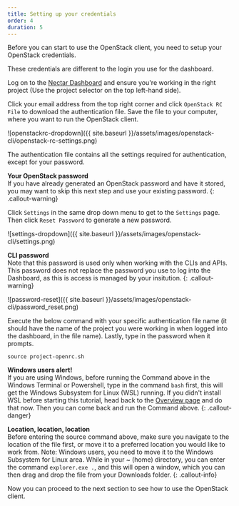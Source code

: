 ```yaml
---
title: Setting up your credentials
order: 4
duration: 5
---
```


Before you can start to use the OpenStack client, you need to setup your OpenStack credentials.

These credentials are different to the login you use for the dashboard.

Log on to the [Nectar Dashboard](https://dashboard.rc.nectar.org.au) and ensure
you're working in the right project (Use the project selector on the top left-hand side).

Click your email address from the top right corner and click `OpenStack RC File` to
download the authentication file. Save the file to your computer, where you
want to run the OpenStack client.

![openstackrc-dropdown]({{ site.baseurl }}/assets/images/openstack-cli/openstack-rc-settings.png)

The authentication file contains all the settings required for authentication,
except for your password.

**Your OpenStack password**  
If you have already generated an OpenStack password and have it stored,
you may want to skip this next step and use your existing password.
{: .callout-warning}

Click `Settings` in the same drop down menu to get to the `Settings` page.
Then click `Reset Password` to generate a new password.

![settings-dropdown]({{ site.baseurl }}/assets/images/openstack-cli/settings.png)

**CLI password**  
Note that this password is used only when working with the CLIs and APIs.
This password does not replace the password you use to log into the Dashboard,
as this is access is managed by your insitution.
{: .callout-warning}

![password-reset]({{ site.baseurl }}/assets/images/openstack-cli/password_reset.png)

Execute the below command with your specific authentication file name (it should have the name of the project you were working in when logged into the dashboard, in the file name). Lastly, type in the password when it prompts.

```
source project-openrc.sh
```

**Windows users alert!**  
If you are using Windows, before running the Command above in the Windows Terminal or Powershell, type in the command `bash` first, this will get the Windows Subsystem for Linux (WSL) running. If you didn't install WSL before starting this tutorial, head back to the [Overview page]({{site.baseurl}}/openstack-cli/01-overview) and do that now. Then you can come back and run the Command above.
{: .callout-danger}

**Location, location, location**  
Before entering the source command above, make sure you navigate to the location of the file first, or move it to a preferred location you would like to work from. Note: Windows users, you need to move it to the Windows Subsystem for Linux area. While in your ~ (home) directory, you can enter the command `explorer.exe .`, and this will open a window, which you can then drag and drop the file from your Downloads folder.
{: .callout-info}

Now you can proceed to the next section to see how to use the OpenStack client.
